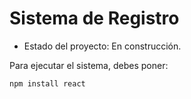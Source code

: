 <h1> Sistema de Registro</h1>  

- Estado del proyecto: En construcción.

Para ejecutar el sistema, debes poner:

````npm install react````
